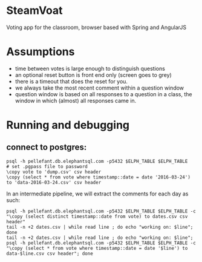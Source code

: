 # SteamVoat
Voting app for the classroom, browser based with Spring and AngularJS



# Assumptions

- time between votes is large enough to distinguish questions
- an optional reset button is front end only (screen goes to grey)
- there is a timeout that does the reset for you.
- we always take the most recent comment within a question window
- question window is based on all responses to a question in a class, the
  window in which (almost) all responses came in.
# Running and debugging

## connect to postgres:


```
psql -h pellefant.db.elephantsql.com -p5432 $ELPH_TABLE $ELPH_TABLE
# set .pgpass file to password
\copy vote to 'dump.csv' csv header
\copy (select * from vote where timestamp::date = date '2016-03-24') to 'data-2016-03-24.csv' csv header
```

In an intermediate pipeline, we will extract the comments for each day as such:

```
psql -h pellefant.db.elephantsql.com -p5432 $ELPH_TABLE $ELPH_TABLE -c "\copy (select distinct timestamp::date from vote) to dates.csv csv header"
tail -n +2 dates.csv | while read line ; do echo "working on: $line"; done
tail -n +2 dates.csv | while read line ; do echo "working on: $line"; psql -h pellefant.db.elephantsql.com -p5432 $ELPH_TABLE $ELPH_TABLE -c "\copy (select * from vote where timestamp::date = date '$line') to data-$line.csv csv header"; done
```

